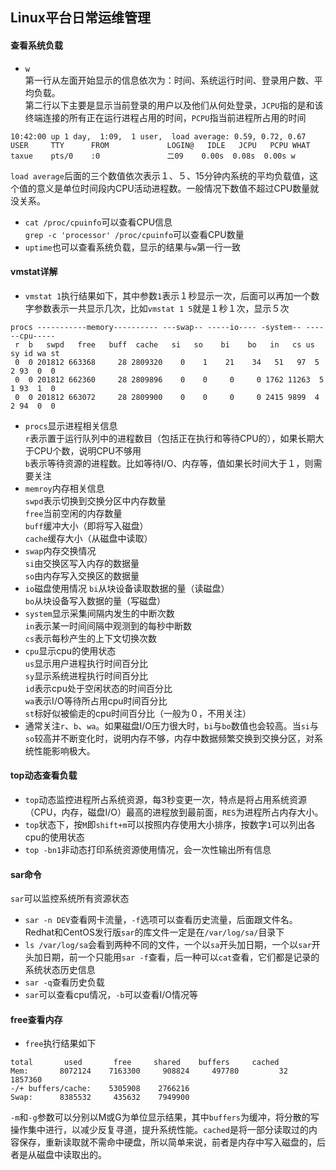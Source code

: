 ## Linux平台日常运维管理

#### 查看系统负载
* `w`  
第一行从左面开始显示的信息依次为：时间、系统运行时间、登录用户数、平均负载。  
第二行以下主要是显示当前登录的用户以及他们从何处登录，`JCPU`指的是和该终端连接的所有正在运行进程占用的时间，`PCPU`指当前进程所占用的时间
```
10:42:00 up 1 day,  1:09,  1 user,  load average: 0.59, 0.72, 0.67
USER     TTY      FROM             LOGIN@   IDLE   JCPU   PCPU WHAT
taxue    pts/0    :0               二09    0.00s  0.08s  0.00s w
```
`load average`后面的三个数值依次表示１、５、15分钟内系统的平均负载值，这个值的意义是单位时间段内CPU活动进程数。一般情况下数值不超过CPU数量就没关系。
* `cat /proc/cpuinfo`可以查看CPU信息  
`grep -c 'processor' /proc/cpuinfo`可以查看CPU数量
* `uptime`也可以查看系统负载，显示的结果与`w`第一行一致

#### vmstat详解
* `vmstat 1`执行结果如下，其中参数`1`表示１秒显示一次，后面可以再加一个数字参数表示一共显示几次，比如`vmstat 1 5`就是１秒１次，显示５次
```
procs -----------memory---------- ---swap-- -----io---- -system-- ------cpu-----
 r  b   swpd   free   buff  cache   si   so    bi    bo   in   cs us sy id wa st
 0  0 201812 663368     28 2809320    0    1    21    34   51   97  5  2 93  0  0
 0  0 201812 662360     28 2809896    0    0     0     0 1762 11263  5  1 93  1  0
 0  0 201812 663072     28 2809900    0    0     0     0 2415 9899  4  2 94  0  0
```
* `procs`显示进程相关信息  
`r`表示置于运行队列中的进程数目（包括正在执行和等待CPU的），如果长期大于CPU个数，说明CPU不够用  
`b`表示等待资源的进程数。比如等待I/O、内存等，值如果长时间大于１，则需要关注
* `memroy`内存相关信息  
`swpd`表示切换到交换分区中内存数量  
`free`当前空闲的内存数量  
`buff`缓冲大小（即将写入磁盘）  
`cache`缓存大小（从磁盘中读取）
* `swap`内存交换情况  
`si`由交换区写入内存的数据量  
`so`由内存写入交换区的数据量
* `io`磁盘使用情况
`bi`从块设备读取数据的量（读磁盘）    
`bo`从块设备写入数据的量（写磁盘）
* `system`显示采集间隔内发生的中断次数  
`in`表示某一时间间隔中观测到的每秒中断数  
`cs`表示每秒产生的上下文切换次数
* `cpu`显示cpu的使用状态  
`us`显示用户进程执行时间百分比  
`sy`显示系统进程执行时间百分比  
`id`表示cpu处于空闲状态的时间百分比  
`wa`表示I/O等待所占用cpu时间百分比  
`st`标好似被偷走的cpu时间百分比（一般为０，不用关注）
* 通常关注`r`、`b`、`wa`。如果磁盘I/O压力很大时，`bi`与`bo`数值也会较高。当`si`与`so`较高并不断变化时，说明内存不够，内存中数据频繁交换到交换分区，对系统性能影响极大。

#### top动态查看负载
* `top`动态监控进程所占系统资源，每3秒变更一次，特点是将占用系统资源（CPU，内存，磁盘I/O）最高的进程放到最前面，`RES`为进程所占内存大小。
* `top`状态下，按`M`即`shift+m`可以按照内存使用大小排序，按数字`1`可以列出各cpu的使用状态
* `top -bn1`非动态打印系统资源使用情况，会一次性输出所有信息

#### sar命令
`sar`可以监控系统所有资源状态  
* `sar -n DEV`查看网卡流量，`-f`选项可以查看历史流量，后面跟文件名。Redhat和CentOS发行版`sar`的库文件一定是在`/var/log/sa/`目录下
* `ls /var/log/sa`会看到两种不同的文件，一个以`sa`开头加日期，一个以`sar`开头加日期，前一个只能用`sar -f`查看，后一种可以`cat`查看，它们都是记录的系统状态历史信息
* `sar -q`查看历史负载
* `sar`可以查看cpu情况，`-b`可以查看I/O情况等

#### free查看内存
* `free`执行结果如下  
```
total       used       free     shared    buffers     cached
Mem:       8072124    7163300     908824     497780         32    1857360
-/+ buffers/cache:    5305908    2766216
Swap:      8385532     435632    7949900
```
`-m`和`-g`参数可以分别以M或G为单位显示结果，其中`buffers`为缓冲，将分散的写操作集中进行，以减少反复寻道，提升系统性能。`cached`是将一部分读取过的内容保存，重新读取就不需命中硬盘，所以简单来说，前者是内存中写入磁盘的，后者是从磁盘中读取出的。
